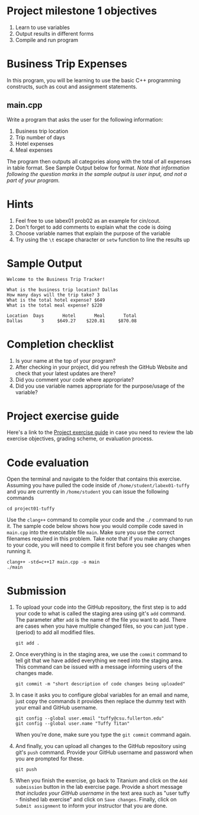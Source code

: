 #  Project milestone 1 objectives
1. Learn to use variables
2. Output results in different forms
3. Compile and run program

# Business Trip Expenses
In this program, you will be learning to use the basic C++ programming constructs, such as cout and assignment statements.

## main.cpp
Write a program that asks the user for the following information:
1. Business trip location
2. Trip number of days
3. Hotel expenses
4. Meal expenses

The program then outputs all categories along with the total of all expenses in table format. See Sample Output below for format. *Note that information following the question marks in the sample output is user input, and not a part of your program.*

# Hints
1. Feel free to use labex01 prob02 as an example for cin/cout.
1. Don't forget to add comments to explain what the code is doing
1. Choose variable names that explain the purpose of the variable
1. Try using the `\t` <tab> escape character or `setw` function to line the results up

# Sample Output
```
Welcome to the Business Trip Tracker!

What is the business trip location? Dallas
How many days will the trip take? 3
What is the total hotel expense? $649
What is the total meal expense? $220

Location  Days       Hotel       Meal       Total
Dallas       3     $649.27    $220.81     $870.08
```

# Completion checklist
1. Is your name at the top of your program?
2. After checking in your project, did you refresh the GitHub Website and check that your latest updates are there?
3. Did you comment your code where appropriate?
4. Did you use variable names appropriate for the purpose/usage of the variable?

# Project exercise guide
Here's a link to the [Project exercise guide](https://drive.google.com/open?id=1BbuqywMqBWSAIQjEn1RaBhSDZAbSknUw) in case you need to review the lab exercise objectives, grading scheme, or evaluation process.

# Code evaluation
Open the terminal and navigate to the folder that contains this exercise. Assuming you have pulled the code inside of `/home/student/labex01-tuffy` and you are currently in `/home/student` you can issue the following commands

```
cd project01-tuffy
```

Use the `clang++` command to compile your code and the `./` command to run it. The sample code below shows how you would compile code saved in `main.cpp` into the executable file `main`. Make sure you use the correct filenames required in this problem.  Take note that if you make any changes to your code, you will need to compile it first before you see changes when running it.

```
clang++ -std=c++17 main.cpp -o main
./main
```

# Submission
1. To upload your code into the GitHub repository, the first step is to add your code to what is called the staging area using git's `add` command. The parameter after `add` is the name of the file you want to add. There are cases when you have multiple changed files, so you can just type . (period) to add all modified files.

    ```
    git add .
    ```

1. Once everything is in the staging area, we use the `commit` command to tell git that we have added everything we need into the staging area. This command can be issued with a message informing users of the changes made.

    ```
    git commit -m "short description of code changes being uploaded"
    ```

1. In case it asks you  to configure global variables for an email and name, just copy the commands it provides then replace the dummy text with your email and GitHub username.

    ```
    git config --global user.email "tuffy@csu.fullerton.edu"
    git config --global user.name "Tuffy Titan"
    ```

    When you're done, make sure you type the `git commit` command again.

1. And finally, you can upload all changes to the GitHub repository using git's `push` command. Provide your GitHub username and password when you are prompted for these.

    ```
    git push
    ```

1. When you finish the exercise, go back to Titanium and click on the `Add submission` button in the lab exercise page. Provide a short message *that includes your GitHub username* in the text area such as "user tuffy - finished lab exercise" and click on `Save changes`. Finally, click on `Submit assignment` to inform your instructor that you are done.

